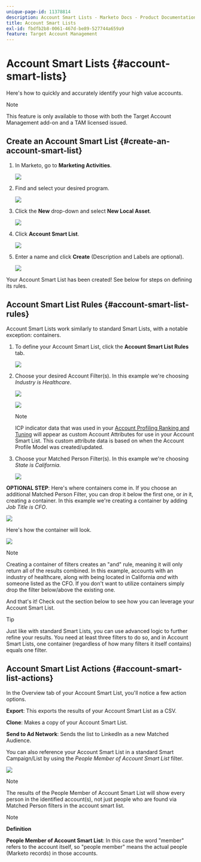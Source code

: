 ```yaml
---
unique-page-id: 11378814
description: Account Smart Lists - Marketo Docs - Product Documentation
title: Account Smart Lists
exl-id: fbdfb2b8-0061-467d-be89-527744a659a9
feature: Target Account Management
---
```

# Account Smart Lists {#account-smart-lists}

Here's how to quickly and accurately identify your high value accounts.

>[!NOTE]
>
>This feature is only available to those with both the Target Account Management add-on and a TAM licensed issued.

## Create an Account Smart List {#create-an-account-smart-list}

1. In Marketo, go to **Marketing Activities**.

   ![](assets/account-smart-lists-1.png)

1. Find and select your desired program.

   ![](assets/account-smart-lists-2.png)

1. Click the **New** drop-down and select **New Local Asset**.

   ![](assets/account-smart-lists-3.png)

1. Click **Account Smart List**.

   ![](assets/account-smart-lists-4.png)

1. Enter a name and click **Create** (Description and Labels are optional).

   ![](assets/account-smart-lists-5.png)

Your Account Smart List has been created! See below for steps on defining its rules.

## Account Smart List Rules {#account-smart-list-rules}

Account Smart Lists work similarly to standard Smart Lists, with a notable exception: containers.

1. To define your Account Smart List, click the **Account Smart List Rules** tab.

   ![](assets/account-smart-lists-6.png)

1. Choose your desired Account Filter(s). In this example we're choosing _Industry is Healthcare_.

   ![](assets/account-smart-lists-7.png)

   ![](assets/account-smart-lists-8.png)

   >[!NOTE]
   >
   >ICP indicator data that was used in your [Account Profiling Ranking and Tuning](/help/marketo/product-docs/target-account-management/account-profiling/account-profiling-ranking-and-tuning.md) will appear as custom Account Attributes for use in your Account Smart List. This custom attribute data is based on when the Account Profile Model was created/updated.

1. Choose your Matched Person Filter(s). In this example we're choosing _State is California_.

   ![](assets/account-smart-lists-9.png)

**OPTIONAL STEP**: Here's where containers come in. If you choose an additional Matched Person Filter, you can drop it below the first one, or _in_ it, creating a container. In this example we're creating a container by adding _Job Title is CFO_.

   ![](assets/account-smart-lists-10.png)

Here's how the container will look.

   ![](assets/account-smart-lists-11.png)

>[!NOTE]
>
>Creating a container of filters creates an "and" rule, meaning it will only return all of the results combined. In this example, accounts with an industry of healthcare, along with being located in California _and_ with someone listed as the CFO. If you don't want to utilize containers simply drop the filter below/above the existing one.

And that's it! Check out the section below to see how you can leverage your Account Smart List.

>[!TIP]
>
>Just like with standard Smart Lists, you can use advanced logic to further refine your results. You need at least three filters to do so, and in Account Smart Lists, one container (regardless of how many filters it itself contains) equals one filter.

## Account Smart List Actions {#account-smart-list-actions}

In the Overview tab of your Account Smart List, you'll notice a few action options.

**Export**: This exports the results of your Account Smart List as a CSV.

**Clone**: Makes a copy of your Account Smart List.

**Send to Ad Network**: Sends the list to LinkedIn as a new Matched Audience.

You can also reference your Account Smart List in a standard Smart Campaign/List by using the _People Member of Account Smart List_ filter.

   ![](assets/account-smart-lists-12.png)

>[!NOTE]
>
>The results of the People Member of Account Smart List will show every person in the identified account(s), not just people who are found via Matched Person filters in the account smart list.

>[!NOTE]
>
>**Definition**
>
>**People Member of Account Smart List**: In this case the word "member" refers to the account itself, so "people member" means the actual people (Marketo records) in those accounts.
